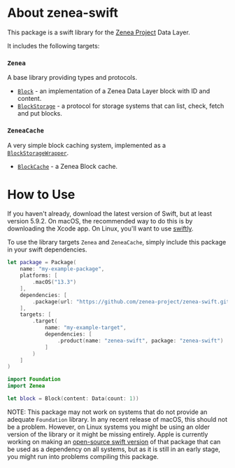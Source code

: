 # About zenea-swift
This package is a swift library for the [Zenea Project](https://github.com/glasfisch3000/zenea) Data Layer.

It includes the following targets:

### `Zenea`
A base library providing types and protocols.
- [`Block`](Sources/zenea/Block.swift) - an implementation of a Zenea Data Layer block with ID and content.
- [`BlockStorage`](Sources/zenea/BlockStorage.swift) - a protocol for storage systems that can list, check, fetch and put blocks.

### `ZeneaCache`
A very simple block caching system, implemented as a [`BlockStorageWrapper`](Sources/zenea/BlockStorageWrapper.swift).
- [`BlockCache`](Sources/zenea-cache/BlockCache.swift) - a Zenea Block cache.

# How to Use
If you haven't already, download the latest version of Swift, but at least version 5.9.2. On macOS, the recommended way to do this is by downloading the Xcode app. On Linux, you'll want to use [swiftly](https://github.com/swift-server/swiftly).

To use the library targets `Zenea` and `ZeneaCache`, simply include this package in your swift dependencies.

```swift
let package = Package(
    name: "my-example-package",
    platforms: [
        .macOS("13.3")
    ],
    dependencies: [
        .package(url: "https://github.com/zenea-project/zenea-swift.git", from: "2.0.0")
    ],
    targets: [
        .target(
            name: "my-example-target",
            dependencies: [
                .product(name: "zenea-swift", package: "zenea-swift")
            ]
        )
    ]
)
```

```swift
import Foundation
import Zenea

let block = Block(content: Data(count: 1))
```

NOTE: This package may not work on systems that do not provide an adequate `Foundation` library. In any recent release of macOS, this should not be a problem. However, on Linux systems you might be using an older version of the library or it might be missing entirely. Apple is currently working on making an [open-source swift version](https://github.com/apple/swift-foundation) of that package that can be used as a dependency on all systems, but as it is still in an early stage, you might run into problems compiling this package.
